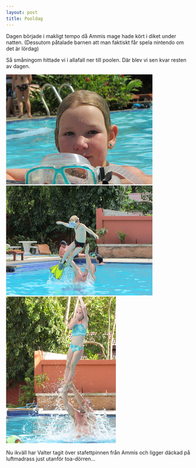 ```yaml
---
layout: post
title: Pooldag
---
```


Dagen började i makligt tempo då Ammis mage hade kört i diket under natten. (Dessutom påtalade barnen att man faktiskt får spela nintendo om det är lördag)

Så småningom hittade vi i allafall ner till poolen. Där blev vi sen kvar resten av dagen.

<a href="/images/2012-01-21/IMG_1073.JPG"><img src="/images/2012-01-21/thumbnails/IMG_1073.JPG" /></a>
<a href="/images/2012-01-21/IMG_1083.JPG"><img src="/images/2012-01-21/thumbnails/IMG_1083.JPG" /></a>
<a href="/images/2012-01-21/IMG_1096.JPG"><img src="/images/2012-01-21/thumbnails/IMG_1096.JPG" /></a>

Nu ikväll har Valter tagit över stafettpinnen från Ammis och ligger däckad på luftmadrass just utanför toa-dörren...

